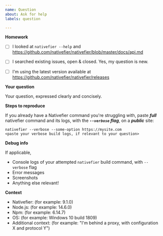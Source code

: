 ```yaml
---
name: Question
about: Ask for help
labels: question

---
```


<!-- Help us help you, and take the time to fill this template 🙂.
An incomprehensible question is a useless question.

=======================================================
Incomprehensible / incomplete questions will be closed.
=======================================================
-->

**Homework**

- [ ] I looked at `nativefier --help` and https://github.com/nativefier/nativefier/blob/master/docs/api.md
- [ ] I searched existing issues, open & closed. Yes, my question is new.
- [ ] I'm using the latest version available at https://github.com/nativefier/nativefier/releases


**Your question**

Your question, expressed clearly and concisely.


**Steps to reproduce**

If you already have a Nativefier command you're struggling with, paste ***full*** nativefier command and its logs, with the ***`--verbose` flag***, on a ***public*** site:

```
nativefier --verbose --some-option https://mysite.com
<paste your verbose build logs, if relevant to your question>
```


**Debug info**

If applicable,

- Console logs of your attempted `nativefier` build command, with `--verbose` flag
- Error messages
- Screenshots
- Anything else relevant!


**Context**

 - Nativefier: (for example: 9.1.0)
 - Node.js: (for example: 14.6.0)
 - Npm: (for example: 6.14.7)
 - OS: (for example: Windows 10 build 1809)
 - Additional context: (for example: "I'm behind a proxy, with configuration X and protocol Y")
